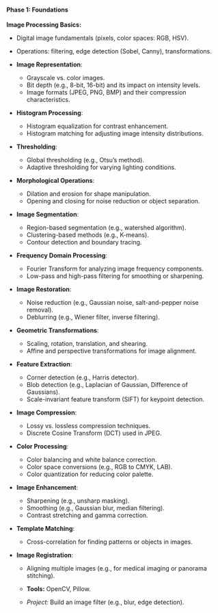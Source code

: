 #### **Phase 1: Foundations**  
 **Image Processing Basics:**  
   - Digital image fundamentals (pixels, color spaces: RGB, HSV).  
   - Operations: filtering, edge detection (Sobel, Canny), transformations.
- **Image Representation**: 
  - Grayscale vs. color images.
  - Bit depth (e.g., 8-bit, 16-bit) and its impact on intensity levels.
  - Image formats (JPEG, PNG, BMP) and their compression characteristics.

- **Histogram Processing**:
  - Histogram equalization for contrast enhancement.
  - Histogram matching for adjusting image intensity distributions.

- **Thresholding**:
  - Global thresholding (e.g., Otsu’s method).
  - Adaptive thresholding for varying lighting conditions.

- **Morphological Operations**:
  - Dilation and erosion for shape manipulation.
  - Opening and closing for noise reduction or object separation.

- **Image Segmentation**:
  - Region-based segmentation (e.g., watershed algorithm).
  - Clustering-based methods (e.g., K-means).
  - Contour detection and boundary tracing.

- **Frequency Domain Processing**:
  - Fourier Transform for analyzing image frequency components.
  - Low-pass and high-pass filtering for smoothing or sharpening.

- **Image Restoration**:
  - Noise reduction (e.g., Gaussian noise, salt-and-pepper noise removal).
  - Deblurring (e.g., Wiener filter, inverse filtering).

- **Geometric Transformations**:
  - Scaling, rotation, translation, and shearing.
  - Affine and perspective transformations for image alignment.

- **Feature Extraction**:
  - Corner detection (e.g., Harris detector).
  - Blob detection (e.g., Laplacian of Gaussian, Difference of Gaussians).
  - Scale-invariant feature transform (SIFT) for keypoint detection.

- **Image Compression**:
  - Lossy vs. lossless compression techniques.
  - Discrete Cosine Transform (DCT) used in JPEG.

- **Color Processing**:
  - Color balancing and white balance correction.
  - Color space conversions (e.g., RGB to CMYK, LAB).
  - Color quantization for reducing color palette.

- **Image Enhancement**:
  - Sharpening (e.g., unsharp masking).
  - Smoothing (e.g., Gaussian blur, median filtering).
  - Contrast stretching and gamma correction.

- **Template Matching**:
  - Cross-correlation for finding patterns or objects in images.

- **Image Registration**:
  - Aligning multiple images (e.g., for medical imaging or panorama stitching).

   - **Tools:** OpenCV, Pillow.  
   - *Project:* Build an image filter (e.g., blur, edge detection).
